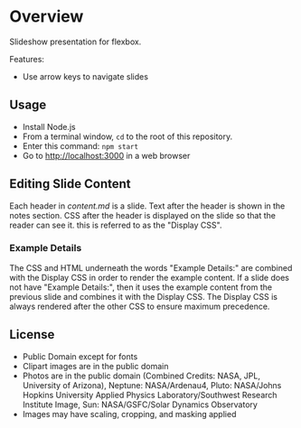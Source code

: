 # Overview

Slideshow presentation for flexbox.

Features:

- Use arrow keys to navigate slides

## Usage

- Install Node.js
- From a terminal window, `cd` to the root of this repository.
- Enter this command: `npm start`
- Go to <http://localhost:3000> in a web browser

## Editing Slide Content

Each header in _content.md_ is a slide. Text after the header is shown in the notes section. CSS after the header is displayed on the slide so that the reader can see it. this is referred to as the "Display CSS".

### Example Details

The CSS and HTML underneath the words "Example Details:" are combined with the Display CSS in order to render the example content. If a slide does not have "Example Details:", then it uses the example content from the previous slide and combines it with the Display CSS. The Display CSS is always rendered after the other CSS to ensure maximum precedence.

## License

- Public Domain except for fonts
- Clipart images are in the public domain
- Photos are in the public domain (Combined Credits: NASA, JPL, University of Arizona), Neptune: NASA/Ardenau4, Pluto: NASA/Johns Hopkins University Applied Physics Laboratory/Southwest Research Institute Image, Sun: NASA/GSFC/Solar Dynamics Observatory
- Images may have scaling, cropping, and masking applied
